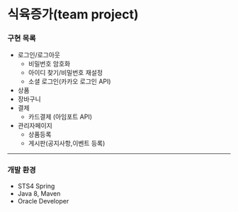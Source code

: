# 식육증가(team project)
### 구현 목록
* 로그인/로그아웃
  * 비밀번호 암호화
  * 아이디 찾기/비밀번호 재설정
  * 소셜 로그인(카카오 로그인 API)
* 상품
* 장바구니
* 결제
  * 카드결제 (아임포트 API)
* 관리자페이지
  * 상품등록
  * 게시판(공지사항,이벤트 등록)
---
### 개발 환경
* STS4 Spring 
* Java 8, Maven
* Oracle Developer

